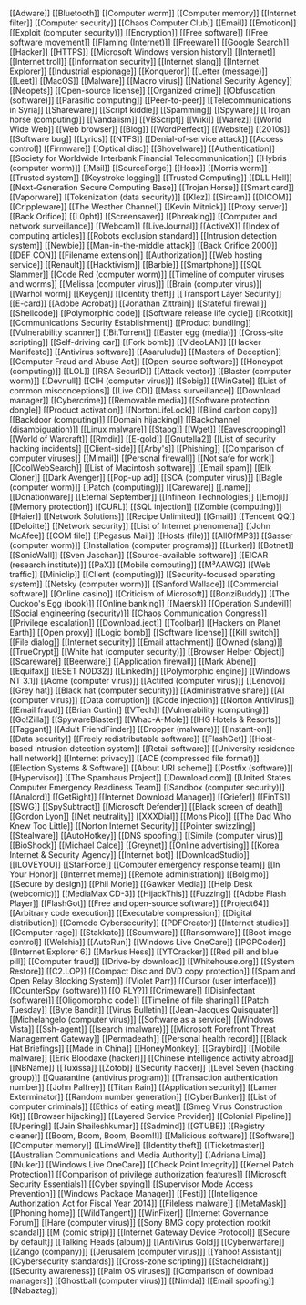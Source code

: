 [[Adware]]
[[Bluetooth]]
[[Computer worm]]
[[Computer memory]]
[[Internet filter]]
[[Computer security]]
[[Chaos Computer Club]]
[[Email]]
[[Emoticon]]
[[Exploit (computer security)]]
[[Encryption]]
[[Free software]]
[[Free software movement]]
[[Flaming (Internet)]]
[[Freeware]]
[[Google Search]]
[[Hacker]]
[[HTTPS]]
[[Microsoft Windows version history]]
[[Internet]]
[[Internet troll]]
[[Information security]]
[[Internet slang]]
[[Internet Explorer]]
[[Industrial espionage]]
[[Konqueror]]
[[Letter (message)]]
[[Leet]]
[[MacOS]]
[[Malware]]
[[Macro virus]]
[[National Security Agency]]
[[Neopets]]
[[Open-source license]]
[[Organized crime]]
[[Obfuscation (software)]]
[[Parasitic computing]]
[[Peer-to-peer]]
[[Telecommunications in Syria]]
[[Shareware]]
[[Script kiddie]]
[[Spamming]]
[[Spyware]]
[[Trojan horse (computing)]]
[[Vandalism]]
[[VBScript]]
[[Wiki]]
[[Warez]]
[[World Wide Web]]
[[Web browser]]
[[Blog]]
[[WordPerfect]]
[[Website]]
[[2010s]]
[[Software bug]]
[[Lyrics]]
[[NTFS]]
[[Denial-of-service attack]]
[[Access control]]
[[Firmware]]
[[Optical disc]]
[[Shovelware]]
[[Authentication]]
[[Society for Worldwide Interbank Financial Telecommunication]]
[[Hybris (computer worm)]]
[[Mail]]
[[SourceForge]]
[[Hoax]]
[[Morris worm]]
[[Trusted system]]
[[Keystroke logging]]
[[Trusted Computing]]
[[DLL Hell]]
[[Next-Generation Secure Computing Base]]
[[Trojan Horse]]
[[Smart card]]
[[Vaporware]]
[[Tokenization (data security)]]
[[Klez]]
[[Sircam]]
[[DICOM]]
[[Crippleware]]
[[The Weather Channel]]
[[Kevin Mitnick]]
[[Proxy server]]
[[Back Orifice]]
[[L0pht]]
[[Screensaver]]
[[Phreaking]]
[[Computer and network surveillance]]
[[Webcam]]
[[LiveJournal]]
[[ActiveX]]
[[Index of computing articles]]
[[Robots exclusion standard]]
[[Intrusion detection system]]
[[Newbie]]
[[Man-in-the-middle attack]]
[[Back Orifice 2000]]
[[DEF CON]]
[[Filename extension]]
[[Authorization]]
[[Web hosting service]]
[[Renault]]
[[Hacktivism]]
[[Barbie]]
[[Smartphone]]
[[SQL Slammer]]
[[Code Red (computer worm)]]
[[Timeline of computer viruses and worms]]
[[Melissa (computer virus)]]
[[Brain (computer virus)]]
[[Warhol worm]]
[[Keygen]]
[[Identity theft]]
[[Transport Layer Security]]
[[E-card]]
[[Adobe Acrobat]]
[[Jonathan Zittrain]]
[[Stateful firewall]]
[[Shellcode]]
[[Polymorphic code]]
[[Software release life cycle]]
[[Rootkit]]
[[Communications Security Establishment]]
[[Product bundling]]
[[Vulnerability scanner]]
[[BitTorrent]]
[[Easter egg (media)]]
[[Cross-site scripting]]
[[Self-driving car]]
[[Fork bomb]]
[[VideoLAN]]
[[Hacker Manifesto]]
[[Antivirus software]]
[[Asaruludu]]
[[Masters of Deception]]
[[Computer Fraud and Abuse Act]]
[[Open-source software]]
[[Honeypot (computing)]]
[[LOL]]
[[RSA SecurID]]
[[Attack vector]]
[[Blaster (computer worm)]]
[[Devnull]]
[[CIH (computer virus)]]
[[Sobig]]
[[WinGate]]
[[List of common misconceptions]]
[[Live CD]]
[[Mass surveillance]]
[[Download manager]]
[[Cybercrime]]
[[Removable media]]
[[Software protection dongle]]
[[Product activation]]
[[NortonLifeLock]]
[[Blind carbon copy]]
[[Backdoor (computing)]]
[[Domain hijacking]]
[[Backchannel (disambiguation)]]
[[Linux malware]]
[[Staog]]
[[Wget]]
[[Eavesdropping]]
[[World of Warcraft]]
[[Rmdir]]
[[E-gold]]
[[Gnutella2]]
[[List of security hacking incidents]]
[[Client-side]]
[[Arby's]]
[[Phishing]]
[[Comparison of computer viruses]]
[[Mimail]]
[[Personal firewall]]
[[Not safe for work]]
[[CoolWebSearch]]
[[List of Macintosh software]]
[[Email spam]]
[[Elk Cloner]]
[[Dark Avenger]]
[[Pop-up ad]]
[[SCA (computer virus)]]
[[Bagle (computer worm)]]
[[Patch (computing)]]
[[Careware]]
[[.name]]
[[Donationware]]
[[Eternal September]]
[[Infineon Technologies]]
[[Emoji]]
[[Memory protection]]
[[CURL]]
[[SQL injection]]
[[Zombie (computing)]]
[[Haier]]
[[Network Solutions]]
[[Recipe Unlimited]]
[[Gmail]]
[[Tencent QQ]]
[[Deloitte]]
[[Network security]]
[[List of Internet phenomena]]
[[John McAfee]]
[[COM file]]
[[Pegasus Mail]]
[[Hosts (file)]]
[[AllOfMP3]]
[[Sasser (computer worm)]]
[[Installation (computer programs)]]
[[Lurker]]
[[Botnet]]
[[SonicWall]]
[[Sven Jaschan]]
[[Source-available software]]
[[EICAR (research institute)]]
[[PaX]]
[[Mobile computing]]
[[M³AAWG]]
[[Web traffic]]
[[Miniclip]]
[[Client (computing)]]
[[Security-focused operating system]]
[[Netsky (computer worm)]]
[[Sanford Wallace]]
[[Commercial software]]
[[Online casino]]
[[Criticism of Microsoft]]
[[BonziBuddy]]
[[The Cuckoo's Egg (book)]]
[[Online banking]]
[[Maersk]]
[[Operation Sundevil]]
[[Social engineering (security)]]
[[Chaos Communication Congress]]
[[Privilege escalation]]
[[Download.ject]]
[[Toolbar]]
[[Hackers on Planet Earth]]
[[Open proxy]]
[[Logic bomb]]
[[Software license]]
[[Kill switch]]
[[File dialog]]
[[Internet security]]
[[Email attachment]]
[[Owned (slang)]]
[[TrueCrypt]]
[[White hat (computer security)]]
[[Browser Helper Object]]
[[Scareware]]
[[Beerware]]
[[Application firewall]]
[[Mark Abene]]
[[Equifax]]
[[ESET NOD32]]
[[LinkedIn]]
[[Polymorphic engine]]
[[Windows NT 3.1]]
[[Acme (computer virus)]]
[[Actifed (computer virus)]]
[[Lenovo]]
[[Grey hat]]
[[Black hat (computer security)]]
[[Administrative share]]
[[AI (computer virus)]]
[[Data corruption]]
[[Code injection]]
[[Norton AntiVirus]]
[[Email fraud]]
[[Brian Curtin]]
[[VTech]]
[[Vulnerability (computing)]]
[[Go!Zilla]]
[[SpywareBlaster]]
[[Whac-A-Mole]]
[[IHG Hotels & Resorts]]
[[Taggant]]
[[Adult FriendFinder]]
[[Dropper (malware)]]
[[Instant-on]]
[[Data security]]
[[Freely redistributable software]]
[[FlashGet]]
[[Host-based intrusion detection system]]
[[Retail software]]
[[University residence hall network]]
[[Internet privacy]]
[[ACE (compressed file format)]]
[[Election Systems & Software]]
[[About URI scheme]]
[[Postfix (software)]]
[[Hypervisor]]
[[The Spamhaus Project]]
[[Download.com]]
[[United States Computer Emergency Readiness Team]]
[[Sandbox (computer security)]]
[[Analord]]
[[GetRight]]
[[Internet Download Manager]]
[[Griefer]]
[[FinTS]]
[[SWG]]
[[SpySubtract]]
[[Microsoft Defender]]
[[Black screen of death]]
[[Gordon Lyon]]
[[Net neutrality]]
[[XXXDial]]
[[Mons Pico]]
[[The Dad Who Knew Too Little]]
[[Norton Internet Security]]
[[Pointer swizzling]]
[[Stealware]]
[[AutoHotkey]]
[[DNS spoofing]]
[[Simile (computer virus)]]
[[BioShock]]
[[Michael Calce]]
[[Greynet]]
[[Online advertising]]
[[Korea Internet & Security Agency]]
[[Internet bot]]
[[DownloadStudio]]
[[ILOVEYOU]]
[[StarForce]]
[[Computer emergency response team]]
[[In Your Honor]]
[[Internet meme]]
[[Remote administration]]
[[Bolgimo]]
[[Secure by design]]
[[Phil Morle]]
[[Gawker Media]]
[[Help Desk (webcomic)]]
[[MediaMax CD-3]]
[[HijackThis]]
[[Fuzzing]]
[[Adobe Flash Player]]
[[FlashGot]]
[[Free and open-source software]]
[[Project64]]
[[Arbitrary code execution]]
[[Executable compression]]
[[Digital distribution]]
[[Comodo Cybersecurity]]
[[PDFCreator]]
[[Internet studies]]
[[Computer rage]]
[[Stakkato]]
[[Scumware]]
[[Ransomware]]
[[Boot image control]]
[[Welchia]]
[[AutoRun]]
[[Windows Live OneCare]]
[[PGPCoder]]
[[Internet Explorer 6]]
[[Markus Hess]]
[[YTCracker]]
[[Red pill and blue pill]]
[[Computer fraud]]
[[Drive-by download]]
[[Whitehouse.org]]
[[System Restore]]
[[C2.LOP]]
[[Compact Disc and DVD copy protection]]
[[Spam and Open Relay Blocking System]]
[[Violet Parr]]
[[Cursor (user interface)]]
[[CounterSpy (software)]]
[[O RLY?]]
[[Crimeware]]
[[Disinfectant (software)]]
[[Oligomorphic code]]
[[Timeline of file sharing]]
[[Patch Tuesday]]
[[Byte Bandit]]
[[Virus Bulletin]]
[[Jean-Jacques Quisquater]]
[[Michelangelo (computer virus)]]
[[Software as a service]]
[[Windows Vista]]
[[Ssh-agent]]
[[Isearch (malware)]]
[[Microsoft Forefront Threat Management Gateway]]
[[Permadeath]]
[[Personal health record]]
[[Black Hat Briefings]]
[[Made in China]]
[[HoneyMonkey]]
[[Graybird]]
[[Mobile malware]]
[[Erik Bloodaxe (hacker)]]
[[Chinese intelligence activity abroad]]
[[NBName]]
[[Tuxissa]]
[[Zotob]]
[[Security hacker]]
[[Level Seven (hacking group)]]
[[Quarantine (antivirus program)]]
[[Transaction authentication number]]
[[John Palfrey]]
[[Titan Rain]]
[[Application security]]
[[Lamer Exterminator]]
[[Random number generation]]
[[CyberBunker]]
[[List of computer criminals]]
[[Ethics of eating meat]]
[[Smeg Virus Construction Kit]]
[[Browser hijacking]]
[[Layered Service Provider]]
[[Colonial Pipeline]]
[[Upering]]
[[Jain Shaileshkumar]]
[[Sadmind]]
[[GTUBE]]
[[Registry cleaner]]
[[Boom, Boom, Boom, Boom!!]]
[[Malicious software]]
[[Software]]
[[Computer memory]]
[[LimeWire]]
[[Identity theft]]
[[Ticketmaster]]
[[Australian Communications and Media Authority]]
[[Adriana Lima]]
[[Nuker]]
[[Windows Live OneCare]]
[[Check Point Integrity]]
[[Kernel Patch Protection]]
[[Comparison of privilege authorization features]]
[[Microsoft Security Essentials]]
[[Cyber spying]]
[[Supervisor Mode Access Prevention]]
[[Windows Package Manager]]
[[Festi]]
[[Intelligence Authorization Act for Fiscal Year 2014]]
[[Fileless malware]]
[[MetaMask]]
[[Phoning home]]
[[WildTangent]]
[[WinFixer]]
[[Internet Governance Forum]]
[[Hare (computer virus)]]
[[Sony BMG copy protection rootkit scandal]]
[[M (comic strip)]]
[[Internet Gateway Device Protocol]]
[[Secure by default]]
[[Talking Heads (album)]]
[[AntiVirus Gold]]
[[Cyberwarfare]]
[[Zango (company)]]
[[Jerusalem (computer virus)]]
[[Yahoo! Assistant]]
[[Cybersecurity standards]]
[[Cross-zone scripting]]
[[Stacheldraht]]
[[Security awareness]]
[[Palm OS viruses]]
[[Comparison of download managers]]
[[Ghostball (computer virus)]]
[[Nimda]]
[[Email spoofing]]
[[Nabaztag]]
